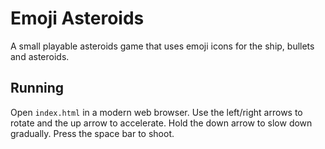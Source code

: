 # Emoji Asteroids

A small playable asteroids game that uses emoji icons for the ship, bullets and asteroids.

## Running

Open `index.html` in a modern web browser. Use the left/right arrows to rotate
and the up arrow to accelerate. Hold the down arrow to slow down gradually.
Press the space bar to shoot.
